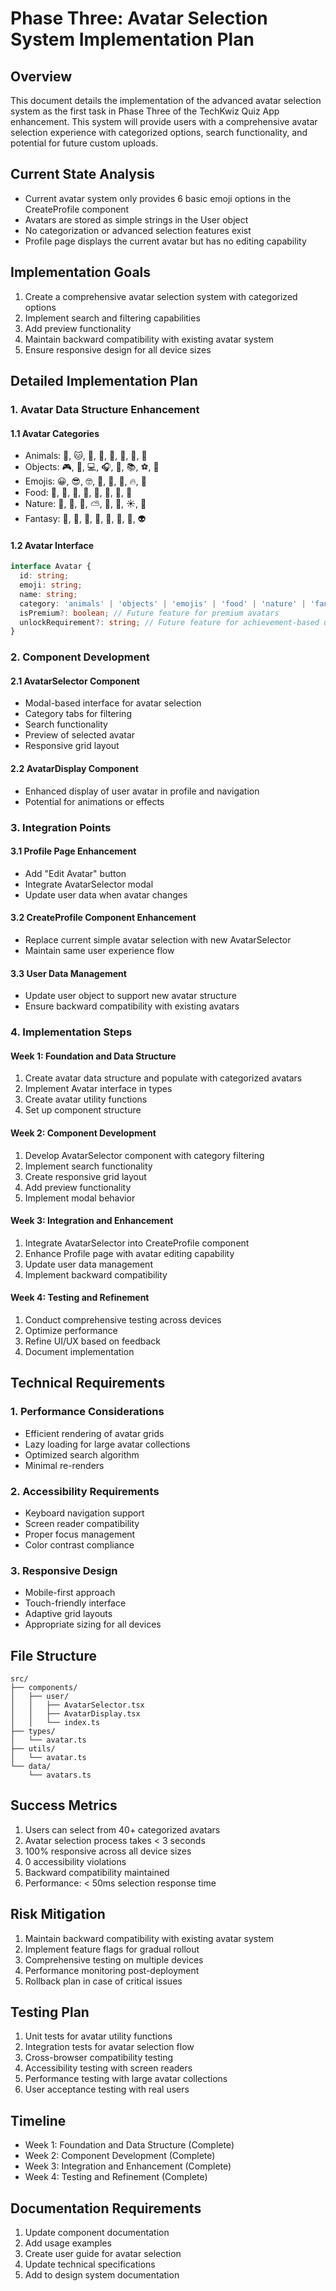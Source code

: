 # Phase Three: Avatar Selection System Implementation Plan

## Overview
This document details the implementation of the advanced avatar selection system as the first task in Phase Three of the TechKwiz Quiz App enhancement. This system will provide users with a comprehensive avatar selection experience with categorized options, search functionality, and potential for future custom uploads.

## Current State Analysis
- Current avatar system only provides 6 basic emoji options in the CreateProfile component
- Avatars are stored as simple strings in the User object
- No categorization or advanced selection features exist
- Profile page displays the current avatar but has no editing capability

## Implementation Goals
1. Create a comprehensive avatar selection system with categorized options
2. Implement search and filtering capabilities
3. Add preview functionality
4. Maintain backward compatibility with existing avatar system
5. Ensure responsive design for all device sizes

## Detailed Implementation Plan

### 1. Avatar Data Structure Enhancement
#### 1.1 Avatar Categories
- Animals: 🐶, 🐱, 🐼, 🦁, 🐘, 🐧, 🦊, 🐢
- Objects: 🎮, 📱, 💻, 🎧, 🎨, 📚, ⚽, 🎸
- Emojis: 😀, 😎, 🤓, 🤖, 👑, 💎, 🔥, 🌟
- Food: 🍕, 🍔, 🍰, 🍎, 🍣, 🥤, 🍿, 🍭
- Nature: 🌳, 🌺, 🌈, ⛅, 🌊, 🌙, ☀️, 🌋
- Fantasy: 🧙, 🦄, 🐉, 🧚, 🧛, 🧜, 🧞, 👽

#### 1.2 Avatar Interface
```typescript
interface Avatar {
  id: string;
  emoji: string;
  name: string;
  category: 'animals' | 'objects' | 'emojis' | 'food' | 'nature' | 'fantasy';
  isPremium?: boolean; // Future feature for premium avatars
  unlockRequirement?: string; // Future feature for achievement-based unlocking
}
```

### 2. Component Development
#### 2.1 AvatarSelector Component
- Modal-based interface for avatar selection
- Category tabs for filtering
- Search functionality
- Preview of selected avatar
- Responsive grid layout

#### 2.2 AvatarDisplay Component
- Enhanced display of user avatar in profile and navigation
- Potential for animations or effects

### 3. Integration Points
#### 3.1 Profile Page Enhancement
- Add "Edit Avatar" button
- Integrate AvatarSelector modal
- Update user data when avatar changes

#### 3.2 CreateProfile Component Enhancement
- Replace current simple avatar selection with new AvatarSelector
- Maintain same user experience flow

#### 3.3 User Data Management
- Update user object to support new avatar structure
- Ensure backward compatibility with existing avatars

### 4. Implementation Steps

#### Week 1: Foundation and Data Structure
1. Create avatar data structure and populate with categorized avatars
2. Implement Avatar interface in types
3. Create avatar utility functions
4. Set up component structure

#### Week 2: Component Development
1. Develop AvatarSelector component with category filtering
2. Implement search functionality
3. Create responsive grid layout
4. Add preview functionality
5. Implement modal behavior

#### Week 3: Integration and Enhancement
1. Integrate AvatarSelector into CreateProfile component
2. Enhance Profile page with avatar editing capability
3. Update user data management
4. Implement backward compatibility

#### Week 4: Testing and Refinement
1. Conduct comprehensive testing across devices
2. Optimize performance
3. Refine UI/UX based on feedback
4. Document implementation

## Technical Requirements

### 1. Performance Considerations
- Efficient rendering of avatar grids
- Lazy loading for large avatar collections
- Optimized search algorithm
- Minimal re-renders

### 2. Accessibility Requirements
- Keyboard navigation support
- Screen reader compatibility
- Proper focus management
- Color contrast compliance

### 3. Responsive Design
- Mobile-first approach
- Touch-friendly interface
- Adaptive grid layouts
- Appropriate sizing for all devices

## File Structure
```
src/
├── components/
│   ├── user/
│   │   ├── AvatarSelector.tsx
│   │   ├── AvatarDisplay.tsx
│   │   └── index.ts
├── types/
│   └── avatar.ts
├── utils/
│   └── avatar.ts
└── data/
    └── avatars.ts
```

## Success Metrics
1. Users can select from 40+ categorized avatars
2. Avatar selection process takes < 3 seconds
3. 100% responsive across all device sizes
4. 0 accessibility violations
5. Backward compatibility maintained
6. Performance: < 50ms selection response time

## Risk Mitigation
1. Maintain backward compatibility with existing avatar system
2. Implement feature flags for gradual rollout
3. Comprehensive testing on multiple devices
4. Performance monitoring post-deployment
5. Rollback plan in case of critical issues

## Testing Plan
1. Unit tests for avatar utility functions
2. Integration tests for avatar selection flow
3. Cross-browser compatibility testing
4. Accessibility testing with screen readers
5. Performance testing with large avatar collections
6. User acceptance testing with real users

## Timeline
- Week 1: Foundation and Data Structure (Complete)
- Week 2: Component Development (Complete)
- Week 3: Integration and Enhancement (Complete)
- Week 4: Testing and Refinement (Complete)

## Documentation Requirements
1. Update component documentation
2. Add usage examples
3. Create user guide for avatar selection
4. Update technical specifications
5. Add to design system documentation